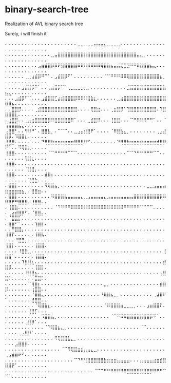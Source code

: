 # binary-search-tree
Realization of AVL binary search tree

Surely, i will finish it

⠄⠄⠄⠄⠄⠄⠄⠄⠄⠄⠄⠄⠄⠄⠄⠄⠄⠄⠄⠄⠄⠄⣀⣀⣀⣀⣀⣤⣤⣤⣄⣀⣀⣀⣀⠄⠄⠄⠄⠄⠄⠄⠄⠄⠄⠄⠄⠄⠄⠄⠄⠄⠄⠄⠄⠄⠄⠄⠄⠄⠄⠄
⠄⠄⠄⠄⠄⠄⠄⠄⠄⠄⠄⠄⠄⠄⣀⣤⣿⣿⣿⣿⣿⣿⣿⣿⣿⣿⣿⣿⣿⣿⣿⣿⣿⣿⣿⣿⣿⣿⣿⣿⣤⣄⡀⠄⠄⠄⠄⠄⠄⠄⠄⠄⠄⠄⠄⠄⠄⠄⠄⠄⠄⠄
⠄⠄⠄⠄⠄⠄⠄⠄⠄⠄⣠⣶⣾⣿⡿⠿⠟⣻⣿⣿⣿⣿⠿⠿⠿⠿⠿⠿⠿⢿⣿⣷⣦⣤⣬⣍⣉⣙⠛⠛⠿⣿⣿⣶⣦⣄⠄⠄⠄⠄⠄⠄⠄⠄⠄⠄⠄⠄⠄⠄⠄⠄
⠄⠄⠄⠄⠄⠄⢀⣀⣴⣾⡿⠛⠉⠁⠄⣠⣾⣿⡿⠋⠁⠄⠄⠄⠄⠄⠄⠄⠄⠄⠈⠉⠛⠛⠛⠿⠿⢿⣿⣿⣿⣿⣿⣿⣿⣿⣿⣦⡀⠄⠄⠄⠄⠄⠄⠄⠄⠄⠄⠄⠄⠄
⠄⠄⠄⠄⠄⣰⣾⣿⡿⠛⠁⠄⠄⢀⣴⣿⡿⠋⠁⢀⣀⣀⣀⣀⣀⡀⠄⠄⠄⠄⠄⠄⠄⠄⠄⠄⠄⣈⣭⣽⣿⣿⣿⣿⣿⣿⣿⣿⣷⣦⣄⠄⠄⠄⠄⠄⠄⠄⠄⠄⠄⠄
⠄⠄⠄⣠⣾⡿⠋⠉⠄⠄⠄⣠⣾⣿⣿⣋⣴⣾⣿⣿⣿⡿⠿⠿⠿⣿⣷⣆⠄⠄⠄⠄⠄⠄⣀⣴⣿⣿⣿⣿⣿⣿⣿⣿⣿⣿⣿⣿⣿⣿⣿⣦⠄⠄⠄⠄⠄⠄⠄⠄⠄⠄
⠄⠄⣿⣿⡿⠄⠄⠄⠄⢀⣾⣿⣿⣿⣿⣿⣿⣿⣿⣿⣿⣿⠄⠄⠄⠄⢿⣿⣶⠄⠄⠄⢀⣶⣿⡿⠁⢹⣿⣿⣿⣿⣿⣿⣿⣿⠄⠹⣿⣿⣿⣿⣇⠄⠄⠄⠄⠄⠄⠄⠄⠄
⠄⣰⣿⡿⠄⠄⢀⣤⣶⣿⣿⣿⣿⡿⠿⣿⣿⣿⣿⣿⠿⠁⠄⠄⠄⣀⣾⣿⠿⠄⠄⠄⢸⣿⣿⠄⠄⠄⠉⠛⠿⠿⠿⠛⠛⠁⠄⠄⠈⢹⣿⣿⣿⣦⣄⠄⠄⠄⠄⠄⠄⠄
⢠⣿⣿⠃⠄⠄⠻⠿⠛⠁⠄⣿⣿⣧⡀⠄⠉⠉⠉⠄⠄⣀⣠⣤⣾⣿⠟⠁⠄⠄⠄⠄⠈⠿⣿⣧⣄⡀⠄⠄⠄⠄⠄⠄⠄⠄⢀⣠⣼⣿⡿⠄⠹⣿⣿⣆⠄⠄⠄⠄⠄⠄
⢸⣿⣿⠄⠄⠄⠄⠄⠄⠄⠄⠙⢿⣿⣷⣶⣶⣶⣶⣶⣶⣿⣿⣿⠿⠋⠄⠄⠄⠄⠄⠄⠄⠄⠙⢿⣿⣷⣶⣶⣶⣶⣶⣶⣶⣶⣾⣿⡿⠟⠁⠄⠄⠻⢿⣿⣆⠄⠄⠄⠄⠄
⢸⣿⣿⠄⠄⠄⠄⠄⠄⠄⠄⠄⠄⠈⠉⠛⠛⠛⠛⠉⠉⠉⠄⠄⠄⠄⠄⠄⠄⠄⠄⠄⠄⠄⠄⠄⠄⠉⠉⠙⠛⠛⠛⠛⠛⠉⠉⠄⠄⠄⠄⠄⠄⠄⠄⢻⣿⣆⠄⠄⠄⠄
⢸⣿⣿⠄⠄⠄⠄⠄⠄⠄⠄⠄⠄⠄⠄⠄⠄⠄⠄⠄⠄⠄⠄⠄⠄⠄⠄⠄⠄⠄⠄⠄⠄⠄⠄⠄⠄⠄⠄⠄⠄⠄⠄⠄⠄⠄⠄⠄⠄⠄⠄⠄⠄⠄⠄⠈⣿⣿⡄⠄⠄⠄
⢸⣿⣿⠄⠄⠄⠄⠄⠄⠄⠄⠄⣾⣿⡆⠄⠄⠄⠄⠄⠄⠄⠄⠄⠄⠄⠄⠄⠄⠄⠄⠄⠄⠄⠄⠄⠄⠄⠄⠄⠄⠄⠄⠄⠄⠄⠄⠄⠄⠄⠄⠄⠄⠄⠄⠄⢹⣿⣷⠄⠄⠄
⠄⣿⣿⡇⠄⠄⠄⠄⠄⠄⠄⠄⠻⢿⣿⣦⡀⠄⠄⠄⠄⠄⠄⠄⠄⠄⠄⠄⠄⠄⠄⠄⠄⠄⠄⠄⠄⠄⠄⠄⠄⠄⠄⣀⣀⣠⣤⣤⣴⣶⣶⣶⣶⣶⣦⡀⠄⣿⣿⣶⠄⠄
⠄⣿⣿⡇⠄⠄⠄⠄⠄⠄⠄⠄⠄⠄⠻⣿⣿⣿⣧⣤⣤⣤⣤⣄⣀⣠⣤⣤⣤⣤⣄⣠⣤⣤⣤⣤⣤⣤⣤⣿⣿⣿⣿⣿⣿⣿⣿⡿⠿⠿⠿⠟⠛⣿⣿⣿⠄⢸⣿⣿⠄⠄
⠄⢸⣿⣷⠄⠄⠄⠄⠄⠄⠄⠄⠄⠄⠄⠈⠙⠛⠛⠛⠿⠿⠿⠿⠿⠿⠿⠿⠿⠿⠿⠿⠿⠿⠿⠿⠛⠛⠛⠛⠛⠉⠉⠉⠉⠄⠄⠄⠄⠄⢀⣴⣾⣿⡿⠋⠄⠈⣿⣿⡄⠄
⠄⠈⣿⣿⡇⠄⠄⠄⠄⠄⠄⠄⠄⠄⠄⠄⠄⠄⠄⠄⠄⠄⠄⠄⠄⠄⠄⠄⠄⠄⠄⠄⠄⠄⠄⠄⠄⠄⠄⠄⠄⠄⠄⠄⠄⠄⠄⠄⠄⠄⣿⣿⠋⠁⠄⠄⠄⠄⢹⣿⡇⠄
⠄⠄⠛⣿⣿⡄⠄⠄⠄⠄⠄⠄⠄⠄⠄⠄⠄⠄⠄⠄⠄⠄⠄⠄⠄⠄⠄⠄⠄⠄⠄⠄⠄⠄⠄⠄⠄⠄⠄⠄⠄⠄⠄⠄⠄⠄⠄⠄⠄⢸⣿⡏⠄⠄⠄⠄⠄⠄⢸⣿⣧⠄
⠄⠄⠄⠘⣿⣿⡄⠄⠄⠄⠄⠄⠄⠄⠄⠄⠄⠄⠄⠄⠄⠄⠄⠄⠄⠄⠄⠄⠄⠄⠄⠄⠄⠄⠄⠄⠄⠄⠄⠄⠄⠄⠄⠄⠄⠄⠄⠄⠄⢸⣿⡇⠄⠄⠄⠄⠄⠄⢸⣿⣿⠄
⠄⠄⠄⠄⠸⣿⣿⣀⠄⠄⠄⠄⠄⠄⠄⠄⠄⠄⠄⠄⠄⠄⠄⠄⠄⠄⠄⠄⠄⠄⠄⠄⠄⠄⠄⠄⠄⠄⠄⠄⠄⠄⠄⠄⠄⠄⠄⠄⢸⣿⣿⠁⠄⠄⠄⠄⠄⠄⢸⣿⣿⠄
⠄⠄⠄⠄⠄⠹⣿⣿⣆⠄⠄⠄⠄⠄⠄⠄⠄⠄⠄⠄⠄⠄⠄⠄⠄⠄⠄⠄⠄⠄⠄⠄⠄⠄⠄⠄⠄⠄⠄⠄⠄⠄⠄⠄⠄⠄⠄⠄⣾⣿⡿⠄⠄⠄⠄⠄⠄⠄⢸⣿⡇⠄
⠄⠄⠄⠄⠄⠄⠸⣿⣿⣦⠄⠄⠄⠄⠄⠄⠄⠄⠄⠄⠄⠄⠄⠄⠄⠄⠄⠄⠄⠄⠄⠄⠄⠄⠄⠄⠄⠄⠄⠄⠄⠄⠄⠄⠄⠄⠄⢠⣿⣿⠇⠄⠄⠄⠄⠄⠄⠄⣿⣿⠇⠄
⠄⠄⠄⠄⠄⠄⠄⠉⢿⣿⡆⠄⠄⠄⠄⠄⠄⠄⠄⠄⠄⠄⠄⠄⠄⠄⠄⠄⠄⠄⣀⡀⠄⠄⠄⠄⠄⠄⠄⠄⠄⠄⠄⠄⠄⠄⠄⣾⣿⡿⠄⠄⠄⠄⠄⠄⠄⢰⣿⣿⠄⠄
⠄⠄⠄⠄⠄⠄⠄⠄⠈⣿⣿⣄⠄⠄⠄⠄⠄⠄⠄⠄⠄⠄⠄⠄⠄⠄⠄⠄⠄⠘⢿⣿⣦⣀⡀⠄⠄⠄⠄⠄⠄⠄⠄⠄⠄⢀⣼⣿⠏⠁⠄⠄⠄⠄⠄⠄⠄⣾⣿⣿⠄⠄
⠄⠄⠄⠄⠄⠄⠄⠄⠄⠈⢿⣿⣷⣆⠄⠄⠄⠄⠄⠄⠄⠄⠄⠄⠄⠄⠄⠄⠄⠄⠈⠿⣿⣿⣿⣶⣀⣀⣀⡀⠄⠄⠄⣰⣶⣿⣿⠏⠄⠄⠄⠄⠄⠄⠄⠄⢸⣿⡏⠄⠄⠄
⠄⠄⠄⠄⠄⠄⠄⠄⠄⠄⠄⠹⣿⣿⣦⡀⠄⠄⠄⠄⠄⠄⠄⠄⠄⠄⠄⠄⠄⠄⠄⠄⠈⠉⠛⠿⠿⣿⣿⣿⣿⣿⣿⣿⡿⠛⠁⠄⠄⠄⠄⠄⠄⠄⠄⢀⣿⡿⠁⠄⠄⠄
⠄⠄⠄⠄⠄⠄⠄⠄⠄⠄⠄⠄⠈⠙⢿⣿⣦⣄⡀⠄⠄⠄⠄⠄⠄⠄⠄⠄⠄⠄⠄⠄⠄⠄⠄⠄⠄⠄⠄⠄⠄⠈⠉⠄⠄⠄⠄⠄⠄⠄⠄⠄⠄⢀⣠⣿⡿⠁⠄⠄⠄⠄
⠄⠄⠄⠄⠄⠄⠄⠄⠄⠄⠄⠄⠄⠄⠄⠻⢿⣿⣿⣧⣄⡀⠄⠄⠄⠄⠄⠄⠄⠄⠄⠄⠄⠄⠄⠄⠄⠄⠄⠄⠄⠄⠄⠄⠄⠄⠄⠄⠄⠄⠄⠄⣠⣿⣿⡿⠄⠄⠄⠄⠄⠄
⠄⠄⠄⠄⠄⠄⠄⠄⠄⠄⠄⠄⠄⠄⠄⠄⠄⠈⠉⠻⢿⣿⣶⣶⣤⣤⣄⣀⠄⠄⠄⠄⠄⠄⠄⠄⠄⠄⠄⠄⠄⠄⠄⠄⠄⠄⠄⠄⠄⢀⣠⣾⣿⠟⠋⠄⠄⠄⠄⠄⠄⠄
⠄⠄⠄⠄⠄⠄⠄⠄⠄⠄⠄⠄⠄⠄⠄⠄⠄⠄⠄⠄⠄⠉⠙⠛⢻⣿⣿⣿⣿⣿⣷⣶⣶⣶⣤⣤⣤⣤⠄⠄⠄⣤⣤⣤⣤⣴⣶⣾⣿⣿⣿⡟⠁⠄⠄⠄⠄⠄⠄⠄⠄⠄
⠄⠄⠄⠄⠄⠄⠄⠄⠄⠄⠄⠄⠄⠄⠄⠄⠄⠄⠄⠄⠄⠄⠄⠄⠄⠄⠄⠈⠉⠉⠛⠛⠻⠿⠿⠿⠿⣿⣿⣿⣿⣿⣿⣿⡿⠿⠟⠛⠉⠉⠁⠄⠄⠄⠄⠄⠄⠄⠄⠄⠄⠄
